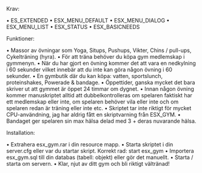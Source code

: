 
Krav:

• ES_EXTENDED
• ESX_MENU_DEFAULT
• ESX_MENU_DIALOG
• ESX_MENU_LIST
• ESX_STATUS
• ESX_BASICNEEDS

Funktioner:

• Massor av övningar som Yoga, Situps, Pushups, Vikter, Chins / pull-ups, Cykelträning (hyra).
• För att träna behöver du köpa gym medlemskap i gymmenyn.
• När du har gjort en övning kommer det att vara en nedkylning i 60 sekunder vilket innebär att du inte kan göra någon övning i 60 sekunder.
• En gymbutik där du kan köpa: vatten, sportslunch, proteinshakes, Powerade & bandage.
• Öppettider, ganska mycket det bara skriver ut att gymmet är öppet 24 timmar om dygnet.
• Innan någon övning kommer manuskriptet alltid att dubbelkontrolleras om spelaren faktiskt har ett medlemskap eller inte, om spelaren behöver vila eller inte och om spelaren redan är träning eller inte etc.
• Skriptet tar inte riktigt för mycket CPU-användning, jag har aldrig fått en skriptvarning från ESX_GYM.
• Bandaget ger spelaren sin max hälsa delad med 3 + deras nuvarande hälsa.

Installation:

• Extrahera esx_gym.rar i din resource mapp.
• Starta skriptet i din server.cfg eller var du startar skript. Korrekt rad: start esx_gym
• Importera esx_gym.sql till din databas (tabell: objekt) eller gör det manuellt.
• Starta / starta om servern.
• Klar, njut av ditt gym och bli riktigt vältränad!


